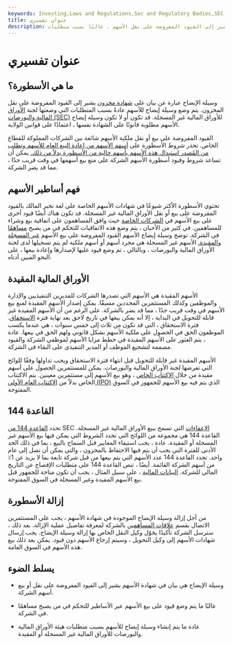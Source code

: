 ```yaml
---
keywords: Investing,Laws and Regulations,Sec and Regulatory Bodies,SEC
title: عنوان تفسيري
description: الأسطورة عبارة عن بيان على شهادة الأسهم يشير إلى القيود المفروضة على نقل الأسهم ، غالبًا بسبب متطلبات SEC للأوراق المالية غير المسجلة.
---
```


# عنوان تفسيري
## ما هي الأسطورة؟

وسيلة الإيضاح عبارة عن بيان على [شهادة مخزون](/stockcertificate) يشير إلى القيود المفروضة على نقل المخزون. يتم وضع وسيلة إيضاح للأسهم عادةً بسبب المتطلبات التي وضعتها لجنة [الأوراق المالية والبورصات (SEC)](/sec) للأوراق المالية غير المسجلة. قد تكون أو لا تكون وسيلة إيضاح الأسهم مطلوبة قانونًا على الشهادة نفسها ، اعتمادًا على قوانين الولاية.

القيود المفروضة على بيع أو نقل ملكية الأسهم شائعة بين الشركات المملوكة للقطاع الخاص. تحذر شروط الأسطورة على [أسهم الأسهم من إعادة البيع العام للأسهم وتطلب من المُصدر استبدال هذه الأسهم بأسهم خالية من الأسطورة بدلاً من ذلك.](/equity) يمكن أن تساعد شروط وقيود أسطورة الأسهم الشركة على منع بيع أسهمها في وقت قريب جدًا ، مما قد يضر الشركة.

## فهم أساطير الأسهم

تحتوي الأسطورة الأكثر شيوعًا في شهادات الأسهم الخاصة على لغة تخبر المالك بالقيود المفروضة على بيع أو نقل الأوراق المالية غير المسجلة. قد تكون هناك أيضًا قيود أخرى على بيع الأسهم في [الشركات الخاصة](/privatecompany) حيث وافق المساهمون على اتفاقية بيع وشراء للمساهمين. في كثير من الأحيان ، يتم وضع هذه الاتفاقيات للتحكم في من يصبح [مساهمًا](/shareholder) في الشركة. توضح وسيلة إيضاح الأسهم القيود المفروضة على بيع الأسهم [غير المسجلة والمقيدة.](/unregistered-shares) الأسهم غير المسجلة هي مجرد أسهم أو أسهم ملكية لم يتم تسجيلها لدى لجنة الأوراق المالية والبورصات ، وبالتالي ، تم وضع قيود عليها لإصدارها وإعادة بيعها ، على النحو المبين أدناه.

## الأوراق المالية المقيدة

الأسهم المقيدة هي الأسهم التي تصدرها الشركات للمديرين التنفيذيين والإدارة والموظفين وكذلك المستثمرين المحددين مسبقًا. يمكن إصدار الأسهم المقيدة لمنع بيع الأسهم في وقت قريب جدًا ، مما قد يضر بالشركة. على الرغم من أن الأسهم المقيدة غير قابلة للتحويل في البداية ، إلا أنه يمكن بيعها في تاريخ لاحق بعد نهاية فترة [الاستحقاق](/vesting). فترة الاستحقاق ، التي قد تكون من ثلاث إلى خمس سنوات ، هي عندما يكسب الموظفون الحق في الحصول على ملكية الأسهم بشكل قانوني ولهم الحق في بيعها. عادة ، يتم العثور على الأسهم المقيدة في خطط مزايا الأسهم لموظفي الشركة والقيود مصممة لتشجيع الموظف أو المدير التنفيذي على البقاء في الشركة.

الأسهم المقيدة غير قابلة للتحويل قبل انتهاء فترة الاستحقاق ويجب تداولها وفقًا للوائح التي تفرضها لجنة الأوراق المالية والبورصات. يمكن للمستثمرين الحصول على أسهم مقيدة من خلال [الاكتتاب الخاص](/privateplacement) ، وهو بيع الأسهم إلى مستثمرين معينين. يتم الاكتتاب الخاص بدلاً من [الاكتتاب العام الأولي (IPO)](/ipo) الذي يتم فيه بيع الأسهم للجمهور في السوق المفتوحة.

## القاعدة 144

تحدد [القاعدة 144 من](/rule144) SEC [الإعفاءات](/exemption) التي تسمح ببيع الأوراق المالية غير المسجلة. القاعدة 144 هي مجموعة من اللوائح التي تحدد الشروط التي يمكن فيها بيع الأسهم غير المسجلة أو المقيدة. عادة ، يجب استيفاء المعايير قبل السماح بالبيع ، بما في ذلك الحد الأدنى للفترة التي يجب أن يتم فيها الاحتفاظ بالمخزون ، والتي يمكن أن تصل إلى عام واحد. تحدد القاعدة 144 عدد الأسهم التي يتم بيعها من قبل شركة تابعة بما لا يزيد عن 1٪ من أسهم الشركة القائمة. أيضًا ، تنص القاعدة 144 على متطلبات الإفصاح عن التاريخ المالي للشركة. [البيانات المالية](/financial-statements) ، على سبيل المثال ، يجب أن تكون متاحة للجمهور قبل بيع الأسهم المقيدة وغير المسجلة في السوق المفتوحة.

## إزالة الأسطورة

من أجل إزالة وسيلة الإيضاح الموجودة في شهادة الأسهم ، يجب على المستثمرين الاتصال بقسم [علاقات المساهمين](/investorrelations) بالشركة لمعرفة تفاصيل عملية الإزالة. بعد ذلك ، سترسل الشركة تأكيدًا يخوّل وكيل النقل الخاص بها إزالة وسيلة الإيضاح. يجب إرسال شهادات الأسهم إلى وكيل التحويل ، وسيتم إرجاع الأسهم دون قيود. يمكن بعد ذلك بيع هذه الأسهم في السوق العامة.

## يسلط الضوء

- وسيلة الإيضاح هي بيان في شهادة الأسهم يشير إلى القيود المفروضة على نقل أو بيع أسهم الشركة.

- غالبًا ما يتم وضع قيود على بيع الأسهم عبر الأساطير للتحكم في من يصبح مساهمًا في الشركة.

- عادة ما يتم إنشاء وسيلة إيضاح للأسهم بسبب متطلبات هيئة الأوراق المالية والبورصات للأوراق المالية غير المسجلة أو المقيدة.

